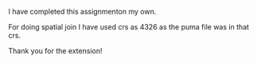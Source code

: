 I have completed this assignmenton my own.

For doing spatial join I have used crs as 4326 as the puma file was in that crs.

Thank you for the extension!
